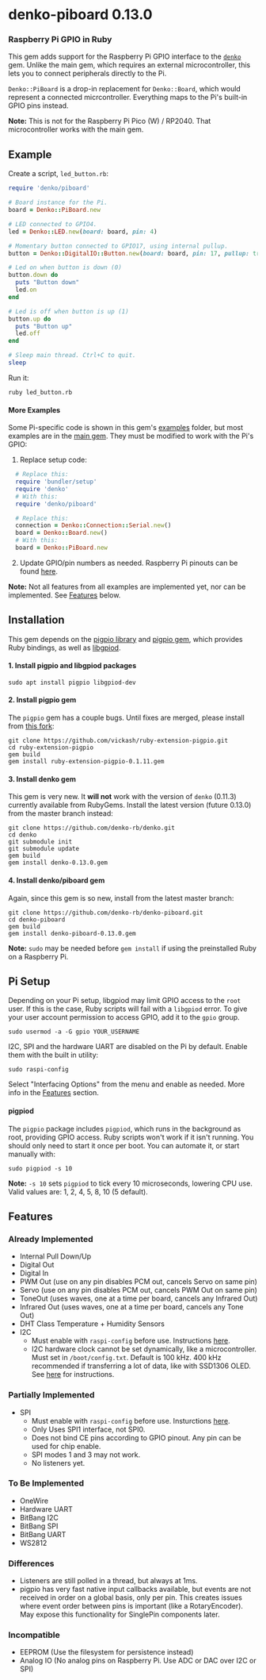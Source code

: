 # denko-piboard 0.13.0

### Raspberry Pi GPIO in Ruby

This gem adds support for the Raspberry Pi GPIO interface to the [`denko`](https://github.com/denko-rb/denko) gem. Unlike the main gem, which requires an external microcontroller, this lets you to connect peripherals directly to the Pi.

`Denko::PiBoard` is a drop-in replacement for `Denko::Board`, which would represent a connected micrcontroller. Everything maps to the Pi's built-in GPIO pins instead.

**Note:** This is not for the Raspberry Pi Pico (W) / RP2040. That microcontroller works with the main gem.

## Example
Create a script, `led_button.rb`:

```ruby
require 'denko/piboard'

# Board instance for the Pi.
board = Denko::PiBoard.new

# LED connected to GPIO4.
led = Denko::LED.new(board: board, pin: 4)

# Momentary button connected to GPIO17, using internal pullup.
button = Denko::DigitalIO::Button.new(board: board, pin: 17, pullup: true)

# Led on when button is down (0)
button.down do
  puts "Button down"
  led.on
end

# Led is off when button is up (1)
button.up do
  puts "Button up"
  led.off
end

# Sleep main thread. Ctrl+C to quit.
sleep
```

Run it:
```shell
ruby led_button.rb
```
#### More Examples
Some Pi-specific code is shown in this gem's [examples](examples) folder, but most examples are in the [main gem](https://github.com/denko-rb/denko/tree/master/examples). They must be modified to work with the Pi's GPIO:

1. Replace setup code:
  ```ruby
    # Replace this:
    require 'bundler/setup'
    require 'denko'
    # With this:
    require 'denko/piboard'

    # Replace this:
    connection = Denko::Connection::Serial.new()
    board = Denko::Board.new()
    # With this:
    board = Denko::PiBoard.new
  ```

2. Update GPIO/pin numbers as needed. Raspberry Pi pinouts can be found [here](https://pinout.xyz/).
  
**Note:** Not all features from all examples are implemented yet, nor can be implemented. See [Features](#features) below.

## Installation
This gem depends on the [pigpio library](https://github.com/joan2937/pigpio) and [pigpio gem](https://github.com/nak1114/ruby-extension-pigpio), which provides Ruby bindings, as well as [libgpiod](https://git.kernel.org/pub/scm/libs/libgpiod/libgpiod.git).

#### 1. Install pigpio and libgpiod packages
```shell
sudo apt install pigpio libgpiod-dev
```

#### 2. Install pigpio gem
The `pigpio` gem has a couple bugs. Until fixes are merged, please install from [this fork](https://github.com/vickash/ruby-extension-pigpio):
```shell
git clone https://github.com/vickash/ruby-extension-pigpio.git
cd ruby-extension-pigpio
gem build
gem install ruby-extension-pigpio-0.1.11.gem
```

#### 3. Install denko gem
This gem is very new. It __will not__ work with the version of `denko` (0.11.3) currently available from RubyGems. Install the latest version (future 0.13.0) from the master branch instead:
```shell
git clone https://github.com/denko-rb/denko.git
cd denko
git submodule init
git submodule update
gem build
gem install denko-0.13.0.gem
```

#### 4. Install denko/piboard gem
Again, since this gem is so new, install from the latest master branch:
```shell
git clone https://github.com/denko-rb/denko-piboard.git
cd denko-piboard
gem build
gem install denko-piboard-0.13.0.gem
```

**Note:** `sudo` may be needed before `gem install` if using the preinstalled Ruby on a Raspberry Pi.

## Pi Setup
Depending on your Pi setup, libgpiod may limit GPIO access to the `root` user. If this is the case, Ruby scripts will fail with a `libgpiod` error. To give your user account permission to access GPIO, add it to the `gpio` group.
```
sudo usermod -a -G gpio YOUR_USERNAME
```

I2C, SPI and the hardware UART are disabled on the Pi by default. Enable them with the built in utility:
```shell
sudo raspi-config
```

Select "Interfacing Options" from the menu and enable as needed. More info in the [Features](#features) section.

#### pigpiod
The `pigpio` package includes `pigpiod`, which runs in the background as root, providing GPIO access. Ruby scripts won't work if it isn't running. You should only need to start it once per boot. You can automate it, or start manually with:
```shell
sudo pigpiod -s 10
```

**Note:** `-s 10` sets `pigpiod` to tick every 10 microseconds, lowering CPU use. Valid values are: 1, 2, 4, 5, 8, 10 (5 default).

## Features

### Already Implemented
  - Internal Pull Down/Up
  - Digital Out
  - Digital In
  - PWM Out (use on any pin disables PCM out, cancels Servo on same pin)
  - Servo   (use on any pin disables PCM out, cancels PWM Out on same pin)
  - ToneOut (uses waves, one at a time per board, cancels any Infrared Out)
  - Infrared Out (uses waves, one at a time per board, cancels any Tone Out)
  - DHT Class Temperature + Humidity Sensors
  - I2C
    - Must enable with `raspi-config` before use. Instructions [here](https://learn.adafruit.com/adafruits-raspberry-pi-lesson-4-gpio-setup/configuring-i2c).
    - I2C hardware clock cannot be set dynamically, like a microcontroller. Must set in `/boot/config.txt`. Default is 100 kHz. 400 kHz recommended if transferring a lot of data, like with SSD1306 OLED. See [here](https://www.raspberrypi-spy.co.uk/2018/02/change-raspberry-pi-i2c-bus-speed/) for instructions.

### Partially Implemented
  - SPI
    - Must enable with `raspi-config` before use. Insturctions [here](https://learn.adafruit.com/adafruits-raspberry-pi-lesson-4-gpio-setup/configuring-spi).
    - Only Uses SPI1 interface, not SPI0.
    - Does not bind CE pins according to GPIO pinout. Any pin can be used for chip enable.
    - SPI modes 1 and 3 may not work.
    - No listeners yet.

### To Be Implemented
  - OneWire
  - Hardware UART
  - BitBang I2C
  - BitBang SPI 
  - BitBang UART
  - WS2812

### Differences
  - Listeners are still polled in a thread, but always at 1ms.
  - pigpio has very fast native input callbacks available, but events are not received in order on a global basis, only per pin. This creates issues where event order between pins is important (like a RotaryEncoder). May expose this functionality for SinglePin components later.

### Incompatible
  - EEPROM (Use the filesystem for persistence instead)
  - Analog IO (No analog pins on Raspberry Pi. Use ADC or DAC over I2C or SPI)
